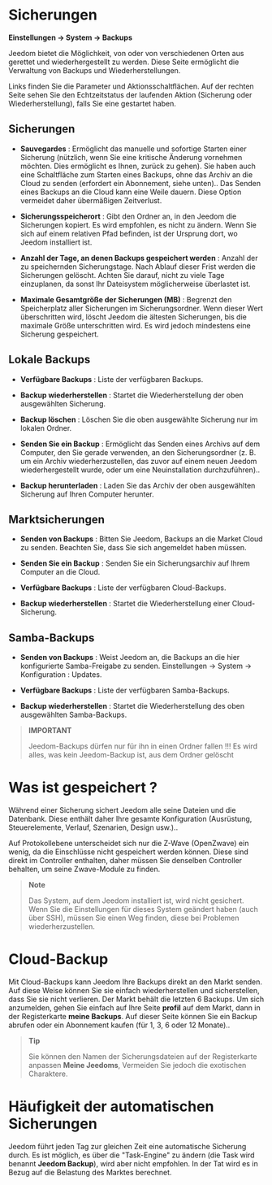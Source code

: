 # Sicherungen
**Einstellungen → System → Backups**

Jeedom bietet die Möglichkeit, von oder von verschiedenen Orten aus gerettet und wiederhergestellt zu werden.
Diese Seite ermöglicht die Verwaltung von Backups und Wiederherstellungen.


Links finden Sie die Parameter und Aktionsschaltflächen. Auf der rechten Seite sehen Sie den Echtzeitstatus der laufenden Aktion (Sicherung oder Wiederherstellung), falls Sie eine gestartet haben.

## Sicherungen

- **Sauvegardes** : Ermöglicht das manuelle und sofortige Starten einer Sicherung (nützlich, wenn Sie eine kritische Änderung vornehmen möchten. Dies ermöglicht es Ihnen, zurück zu gehen). Sie haben auch eine Schaltfläche zum Starten eines Backups, ohne das Archiv an die Cloud zu senden (erfordert ein Abonnement, siehe unten).. Das Senden eines Backups an die Cloud kann eine Weile dauern. Diese Option vermeidet daher übermäßigen Zeitverlust.

- **Sicherungsspeicherort** : Gibt den Ordner an, in den Jeedom die Sicherungen kopiert. Es wird empfohlen, es nicht zu ändern. Wenn Sie sich auf einem relativen Pfad befinden, ist der Ursprung dort, wo Jeedom installiert ist.

- **Anzahl der Tage, an denen Backups gespeichert werden** : Anzahl der zu speichernden Sicherungstage. Nach Ablauf dieser Frist werden die Sicherungen gelöscht. Achten Sie darauf, nicht zu viele Tage einzuplanen, da sonst Ihr Dateisystem möglicherweise überlastet ist.

- **Maximale Gesamtgröße der Sicherungen (MB)** : Begrenzt den Speicherplatz aller Sicherungen im Sicherungsordner. Wenn dieser Wert überschritten wird, löscht Jeedom die ältesten Sicherungen, bis die maximale Größe unterschritten wird. Es wird jedoch mindestens eine Sicherung gespeichert.

## Lokale Backups

- **Verfügbare Backups** : Liste der verfügbaren Backups.

- **Backup wiederherstellen** : Startet die Wiederherstellung der oben ausgewählten Sicherung.

- **Backup löschen** : Löschen Sie die oben ausgewählte Sicherung nur im lokalen Ordner.

- **Senden Sie ein Backup** : Ermöglicht das Senden eines Archivs auf dem Computer, den Sie gerade verwenden, an den Sicherungsordner (z. B. um ein Archiv wiederherzustellen, das zuvor auf einem neuen Jeedom wiederhergestellt wurde, oder um eine Neuinstallation durchzuführen)..

- **Backup herunterladen** : Laden Sie das Archiv der oben ausgewählten Sicherung auf Ihren Computer herunter.

## Marktsicherungen

- **Senden von Backups** : Bitten Sie Jeedom, Backups an die Market Cloud zu senden. Beachten Sie, dass Sie sich angemeldet haben müssen.

- **Senden Sie ein Backup** : Senden Sie ein Sicherungsarchiv auf Ihrem Computer an die Cloud.

- **Verfügbare Backups** : Liste der verfügbaren Cloud-Backups.

- **Backup wiederherstellen** : Startet die Wiederherstellung einer Cloud-Sicherung.

## Samba-Backups

- **Senden von Backups** : Weist Jeedom an, die Backups an die hier konfigurierte Samba-Freigabe zu senden. Einstellungen → System → Konfiguration : Updates.

- **Verfügbare Backups** : Liste der verfügbaren Samba-Backups.

- **Backup wiederherstellen** : Startet die Wiederherstellung des oben ausgewählten Samba-Backups.

> **IMPORTANT**
>
> Jeedom-Backups dürfen nur für ihn in einen Ordner fallen !!! Es wird alles, was kein Jeedom-Backup ist, aus dem Ordner gelöscht


# Was ist gespeichert ?

Während einer Sicherung sichert Jeedom alle seine Dateien und die Datenbank. Diese enthält daher Ihre gesamte Konfiguration (Ausrüstung, Steuerelemente, Verlauf, Szenarien, Design usw.)..

Auf Protokollebene unterscheidet sich nur die Z-Wave (OpenZwave) ein wenig, da die Einschlüsse nicht gespeichert werden können. Diese sind direkt im Controller enthalten, daher müssen Sie denselben Controller behalten, um seine Zwave-Module zu finden.

> **Note**
>
> Das System, auf dem Jeedom installiert ist, wird nicht gesichert. Wenn Sie die Einstellungen für dieses System geändert haben (auch über SSH), müssen Sie einen Weg finden, diese bei Problemen wiederherzustellen.

# Cloud-Backup

Mit Cloud-Backups kann Jeedom Ihre Backups direkt an den Markt senden. Auf diese Weise können Sie sie einfach wiederherstellen und sicherstellen, dass Sie sie nicht verlieren. Der Markt behält die letzten 6 Backups. Um sich anzumelden, gehen Sie einfach auf Ihre Seite **profil** auf dem Markt, dann in der Registerkarte **meine Backups**. Auf dieser Seite können Sie ein Backup abrufen oder ein Abonnement kaufen (für 1, 3, 6 oder 12 Monate)..

> **Tip**
>
> Sie können den Namen der Sicherungsdateien auf der Registerkarte anpassen **Meine Jeedoms**, Vermeiden Sie jedoch die exotischen Charaktere.

# Häufigkeit der automatischen Sicherungen

Jeedom führt jeden Tag zur gleichen Zeit eine automatische Sicherung durch. Es ist möglich, es über die &quot;Task-Engine&quot; zu ändern (die Task wird benannt **Jeedom Backup**), wird aber nicht empfohlen. In der Tat wird es in Bezug auf die Belastung des Marktes berechnet.
